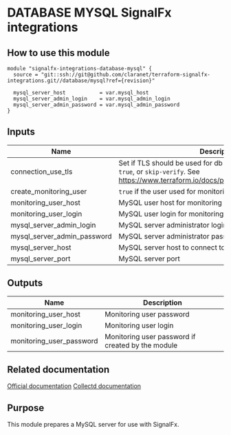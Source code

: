 # DATABASE MYSQL SignalFx integrations

## How to use this module

```
module "signalfx-integrations-database-mysql" {
  source = "git::ssh://git@github.com/claranet/terraform-signalfx-integrations.git//database/mysql?ref={revision}"

  mysql_server_host           = var.mysql_host
  mysql_server_admin_login    = var.mysql_admin_login
  mysql_server_admin_password = var.mysql_admin_password
}

```

## Inputs

| Name | Description | Type | Default | Required |
|------|-------------|------|---------|:--------:|
| connection\_use\_tls | Set if TLS should be used for db connection. One of `false`, `true`, or `skip-verify`. See https://www.terraform.io/docs/providers/mysql/index.html#tls | `bool` | `false` | no |
| create\_monitoring\_user | `true` if the user used for monitoring should be created | `bool` | `true` | no |
| monitoring\_user\_host | MySQL user host for monitoring | `string` | `"%"` | no |
| monitoring\_user\_login | MySQL user login for monitoring | `string` | `"sfx"` | no |
| mysql\_server\_admin\_login | MySQL server administrator login | `string` | n/a | yes |
| mysql\_server\_admin\_password | MySQL server administrator password | `string` | n/a | yes |
| mysql\_server\_host | MySQL server host to connect to | `string` | n/a | yes |
| mysql\_server\_port | MySQL server port | `number` | `"3306"` | no |

## Outputs

| Name | Description |
|------|-------------|
| monitoring\_user\_host | Monitoring user password |
| monitoring\_user\_login | Monitoring user login |
| monitoring\_user\_password | Monitoring user password if created by the module |

## Related documentation

[Official documentation](https://docs.signalfx.com/en/latest/integrations/integrations-reference/integrations.mysql.html)
[Collectd documentation](https://collectd.org/wiki/index.php/Plugin:MySQL)

## Purpose

This module prepares a MySQL server for use with SignalFx.
